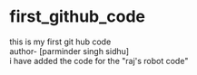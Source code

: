 # first_github_code
this is my first git hub code
<br>
author- [parminder singh sidhu]
<br>
i have added the code for the "raj's robot code"
